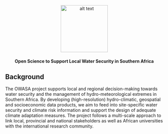 

<center> <img src="C:/Users/dakno/OneDrive/Escritorio/ITT_Job/OWASA/Monitor/OWASA_Leaflet_Stakeholders/data/Photos/1 Chimanimani District_OWASA project region.jpg" alt="alt text" title="image Title" height="150"/> </center>


<center> <h4> Open Science to Support Local Water Security in Southern Africa </h4> </center>


## Background

The OWASA project supports local and regional decision-making towards water security and the management of hydro-meteorological extremes in Southern Africa. By developing (high-resolution) hydro-climatic, geospatial and socioeconomic data products, we aim to feed into site-specific water security and climate risk information and support the design of adequate climate adaptation measures. The project follows a multi-scale approach to link local, provincial and national stakeholders as well as African universities with the international research community.


<style>

